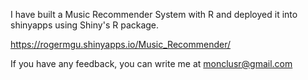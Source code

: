 I have built a Music Recommender System with R and deployed it into shinyapps using Shiny's R package.

https://rogermgu.shinyapps.io/Music_Recommender/

If you have any feedback, you can write me at monclusr@gmail.com
